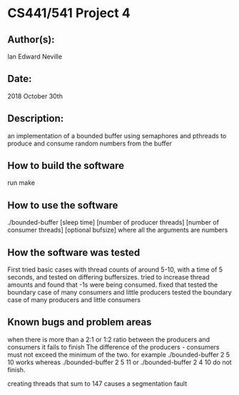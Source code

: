 # CS441/541 Project 4

## Author(s):
Ian Edward Neville

## Date:

2018 October 30th 

## Description:

an implementation of a bounded buffer using semaphores and pthreads to produce and consume 
random numbers from the buffer

## How to build the software
run make


## How to use the software

./bounded-buffer [sleep time] [number of producer threads] [number of consumer threads] [optional bufsize]
where all the arguments are numbers


## How the software was tested
First tried basic cases with thread counts of around 5-10, with a time of 5 seconds, and tested on differing buffersizes. 
tried to increase thread amounts and found that -1s were being consumed. fixed that
tested the boundary case of many consumers and little producers
tested the boundary case of many producers and little consumers

## Known bugs and problem areas
when there is more than a 2:1 or 1:2 ratio between the producers and consumers it fails to finish
The difference of the producers - consumers must not exceed the minimum of the two.
for example 
./bounded-buffer 2 5 10 
works whereas 
./bounded-buffer 2 5 11 
or 
./bounded-buffer 2 4 10
do not finish.

creating threads that sum to 147 causes a segmentation fault
